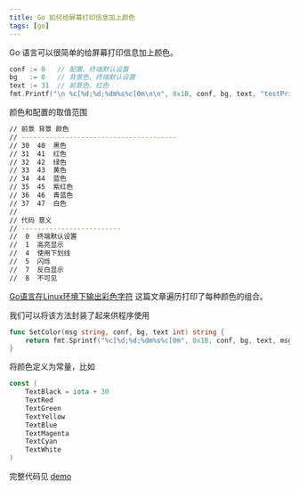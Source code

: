 ```yaml
---
title: Go 如何给屏幕打印信息加上颜色
tags: [go]
---
```


Go 语言可以很简单的给屏幕打印信息加上颜色。
<!-- more --><!-- toc -->
```go
conf := 0   // 配置、终端默认设置
bg   := 0   // 背景色、终端默认设置
text := 31  // 前景色、红色
fmt.Printf("\n %c[%d;%d;%dm%s%c[0m\n\n", 0x1B, conf, bg, text, "testPrintColor", 0x1B)
```

颜色和配置的取值范围

```bash
// 前景 背景 颜色
// ---------------------------------------
// 30  40  黑色
// 31  41  红色
// 32  42  绿色
// 33  43  黄色
// 34  44  蓝色
// 35  45  紫红色
// 36  46  青蓝色
// 37  47  白色
//
// 代码 意义
// -------------------------
//  0  终端默认设置
//  1  高亮显示
//  4  使用下划线
//  5  闪烁
//  7  反白显示
//  8  不可见
```

[Go语言在Linux环境下输出彩色字符](https://www.cnblogs.com/journeyonmyway/p/4317108.html) 这篇文章遍历打印了每种颜色的组合。

我们可以将该方法封装了起来供程序使用

```go
func SetColor(msg string, conf, bg, text int) string {
    return fmt.Sprintf("%c[%d;%d;%dm%s%c[0m", 0x1B, conf, bg, text, msg, 0x1B)
}
```

将颜色定义为常量，比如

```go
const (
	TextBlack = iota + 30
	TextRed
	TextGreen
	TextYellow
	TextBlue
	TextMagenta
	TextCyan
	TextWhite
)
```

完整代码见 [demo](https://github.com/wxnacy/study/blob/master/goland/src/color/main.go)
